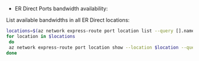 - ER Direct Ports bandwidth availability:

List available bandwidths in all ER Direct locations:

```Bash
locations=$(az network express-route port location list --query [].name --output tsv)
for location in $locations
 do
 az network express-route port location show --location $location --query "{name:name, availableBandwidths1:availableBandwidths[0].offerName, availableBandwidths2:availableBandwidths[1].offerName}" -o tsv
done
```
